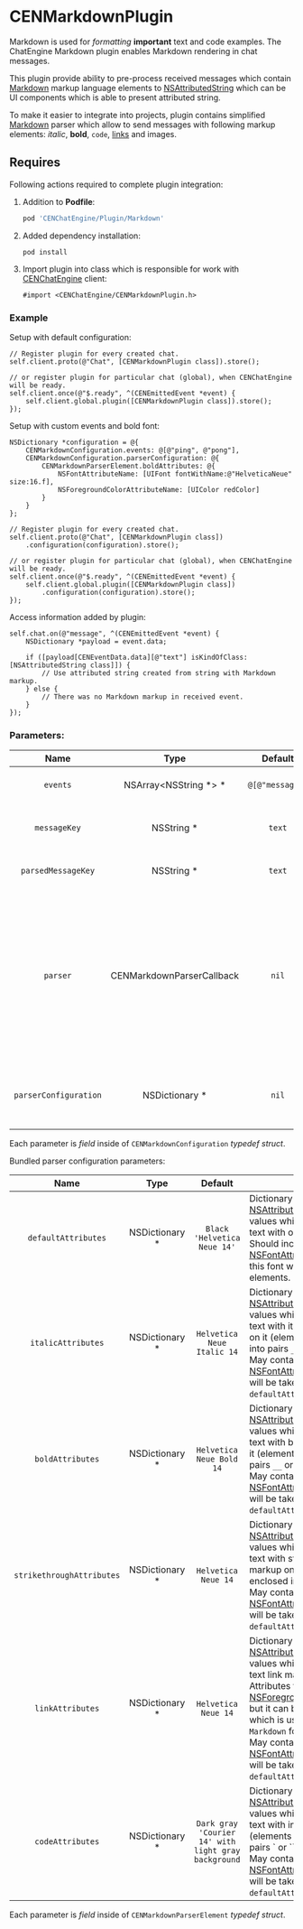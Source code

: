 # CENMarkdownPlugin

Markdown is used for _formatting_ **important** text and code examples. The ChatEngine Markdown 
plugin enables Markdown rendering in chat messages.

This plugin provide ability to pre-process received messages which contain 
[Markdown](https://daringfireball.net/projects/markdown/syntax) markup language elements to 
[NSAttributedString](https://developer.apple.com/documentation/foundation/nsattributedstring?language=objc) 
which can be UI components which is able to present attributed string.  

To make it easier to integrate into projects, plugin contains simplified 
[Markdown](https://daringfireball.net/projects/markdown/) parser which allow to send messages with 
following markup elements: _italic_, **bold**, `code`, [links](https://pubnub.com) and images.  


## Requires

Following actions required to complete plugin integration:
1. Addition to **Podfile**:  
   ```ruby
   pod 'CENChatEngine/Plugin/Markdown'
   ```
2. Added dependency installation:  
   ```text
   pod install
   ```
3. Import plugin into class which is responsible for work with [CENChatEngine](../../api-reference/chatengine) 
   client:  
   ```objc
   #import <CENChatEngine/CENMarkdownPlugin.h>
   ```

### Example

Setup with default configuration:
```objc
// Register plugin for every created chat.
self.client.proto(@"Chat", [CENMarkdownPlugin class]).store();

// or register plugin for particular chat (global), when CENChatEngine will be ready.
self.client.once(@"$.ready", ^(CENEmittedEvent *event) {
    self.client.global.plugin([CENMarkdownPlugin class]).store();
});
```

Setup with custom events and bold font:
```objc
NSDictionary *configuration = @{ 
    CENMarkdownConfiguration.events: @[@"ping", @"pong"],  
    CENMarkdownConfiguration.parserConfiguration: @{
        CENMarkdownParserElement.boldAttributes: @{
            NSFontAttributeName: [UIFont fontWithName:@"HelveticaNeue" size:16.f],
            NSForegroundColorAttributeName: [UIColor redColor]
        }
    }
};

// Register plugin for every created chat.
self.client.proto(@"Chat", [CENMarkdownPlugin class])
    .configuration(configuration).store();

// or register plugin for particular chat (global), when CENChatEngine will be ready.
self.client.once(@"$.ready", ^(CENEmittedEvent *event) {
    self.client.global.plugin([CENMarkdownPlugin class])
        .configuration(configuration).store();
});
```

Access information added by plugin:
```objc
self.chat.on(@"message", ^(CENEmittedEvent *event) {
    NSDictionary *payload = event.data;
    
    if ([payload[CENEventData.data][@"text"] isKindOfClass:[NSAttributedString class]]) {
        // Use attributed string created from string with Markdown markup.
    } else {
        // There was no Markdown markup in received event.
    }
});
```


### Parameters:

| Name                  | Type                      | Default         | Description |
|:---------------------:|:-------------------------:|:---------------:| ----------- |
| `events`              | NSArray<NSString *> *     | `@[@"message"]` | List of event names for which plugin should be used.|
| `messageKey`          | NSString *                | `text`          | Key or key-path in `data` payload where string with Markdown markup is stored.|
| `parsedMessageKey`    | NSString *                | `text`          | Key or key-path in `data` payload where processed data will be stored. |
| `parser`              | CENMarkdownParserCallback | `nil`           | Block / closure which can be used to call own Markdown markup processor.<br/>Block / closure aside of message with Markdown markup will pass reference on processing completion block / closure which will expect for processed data. Resulting data by default will replace original (if `parsedMessageKey` not configured).|
| `parserConfiguration` | NSDictionary *            | `nil`           | Dictionary with bundled `CENMarkdownParser` configuration options described by `CENMarkdownParserElement` _typedef struct_. |

Each parameter is _field_ inside of `CENMarkdownConfiguration` _typedef struct_.

Bundled parser configuration parameters:

| Name                      | Type           | Default         | Description |
|:-------------------------:|:--------------:|:---------------:| ----------- |
| `defaultAttributes`       | NSDictionary * | `Black 'Helvetica Neue 14'` | Dictionary with [NSAttributedStringKey](https://developer.apple.com/documentation/foundation/nsattributedstringkey?language=objc) keys and values which specify layout for text with out any markup on it.<br/>Should include value for [NSFontAttributeName](https://developer.apple.com/documentation/uikit/nsfontattributename?language=objc) because this font will be used by rest elements. |
| `italicAttributes`        | NSDictionary * | `Helvetica Neue Italic 14` | Dictionary with [NSAttributedStringKey](https://developer.apple.com/documentation/foundation/nsattributedstringkey?language=objc) keys and values which specify layout for text with italic emphasis markup on it (elements which is enclosed into pairs `_` or `*`).<br/>May contain any properties except [NSFontAttributeName](https://developer.apple.com/documentation/uikit/nsfontattributename?language=objc) (this value will be taken from `defaultAttributes`). |
| `boldAttributes`          | NSDictionary * | `Helvetica Neue Bold 14` | Dictionary with [NSAttributedStringKey](https://developer.apple.com/documentation/foundation/nsattributedstringkey?language=objc) keys and values which specify layout for text with bold emphasis markup on it (elements which is enclosed into pairs `__` or `**`).<br/>May contain any properties except [NSFontAttributeName](https://developer.apple.com/documentation/uikit/nsfontattributename?language=objc) (this value will be taken from `defaultAttributes`). |
| `strikethroughAttributes` | NSDictionary * | `Helvetica Neue 14` | Dictionary with [NSAttributedStringKey](https://developer.apple.com/documentation/foundation/nsattributedstringkey?language=objc) keys and values which specify layout for text with strikethrough emphasis markup on it (elements which is enclosed into pairs `~` or `~~`).<br/>May contain any properties except [NSFontAttributeName](https://developer.apple.com/documentation/uikit/nsfontattributename?language=objc) (this value will be taken from `defaultAttributes`). |
| `linkAttributes`          | NSDictionary * | `Helvetica Neue 14` | Dictionary with [NSAttributedStringKey](https://developer.apple.com/documentation/foundation/nsattributedstringkey?language=objc) keys and values which specify layout for text link markup on it.<br/>Attributes for link may specify [NSForegroundColorAttributeName](https://developer.apple.com/documentation/uikit/nsforegroundcolorattributename?language=objc), but it can be ignored by element which is used to represent `Markdown` formatted string.<br/>May contain any properties except [NSFontAttributeName](https://developer.apple.com/documentation/uikit/nsfontattributename?language=objc) (this value will be taken from `defaultAttributes`). |
| `codeAttributes`          | NSDictionary * | `Dark gray 'Courier 14' with light gray background` | Dictionary with [NSAttributedStringKey](https://developer.apple.com/documentation/foundation/nsattributedstringkey?language=objc) keys and values which specify layout for text with inline code markup on it (elements which is enclosed into pairs \` or \`\`).<br/>May contain any properties except [NSFontAttributeName](https://developer.apple.com/documentation/uikit/nsfontattributename?language=objc) (this value will be taken from `defaultAttributes`). |

Each parameter is _field_ inside of `CENMarkdownParserElement` _typedef struct_.